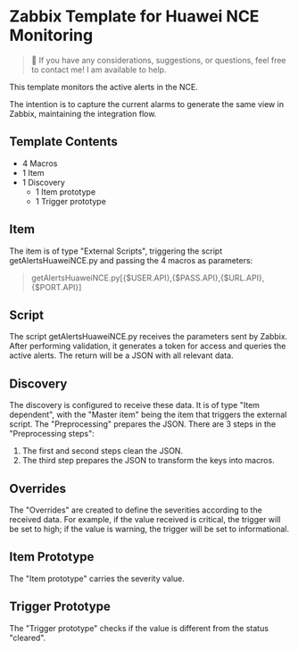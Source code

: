 # Zabbix Template for Huawei NCE Monitoring

> 📢 If you have any considerations, suggestions, or questions, feel free to contact me! I am available to help.

This template monitors the active alerts in the NCE.

The intention is to capture the current alarms to generate the same view in Zabbix, maintaining the integration flow.

## Template Contents
- 4 Macros
- 1 Item
- 1 Discovery
  - 1 Item prototype
  - 1 Trigger prototype

## Item
The item is of type "External Scripts", triggering the script getAlertsHuaweiNCE.py and passing the 4 macros as parameters:
> getAlertsHuaweiNCE.py[{$USER.API},{$PASS.API},{$URL.API},{$PORT.API}]

## Script
The script getAlertsHuaweiNCE.py receives the parameters sent by Zabbix. After performing validation, it generates a token for access and queries the active alerts. The return will be a JSON with all relevant data.

## Discovery
The discovery is configured to receive these data. It is of type "Item dependent", with the "Master item" being the item that triggers the external script. The "Preprocessing" prepares the JSON. There are 3 steps in the "Preprocessing steps":
1. The first and second steps clean the JSON.
2. The third step prepares the JSON to transform the keys into macros.

## Overrides
The "Overrides" are created to define the severities according to the received data. For example, if the value received is critical, the trigger will be set to high; if the value is warning, the trigger will be set to informational.

## Item Prototype
The "Item prototype" carries the severity value.

## Trigger Prototype
The "Trigger prototype" checks if the value is different from the status "cleared".

